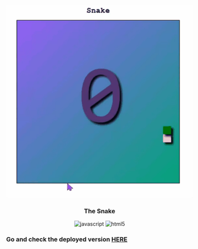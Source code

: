 <div align="center">
  <img src="https://github.com/yyz13th/snkjs/blob/main/sn_prev.gif" /> 
  <br /> 
  <h3 align="center">The Snake</h3>
  <img src="https://img.shields.io/badge/javascript-%23323330.svg?style=for-the-badge&logo=javascript&logoColor=%23F7DF1E" alt="javascript" />
  <img src="https://img.shields.io/badge/html5-%23E34F26.svg?style=for-the-badge&logo=html5&logoColor=white" alt="html5" />
</div>

### Go and check the deployed version **[HERE](https://basic-snake-js-test.netlify.app/)**
